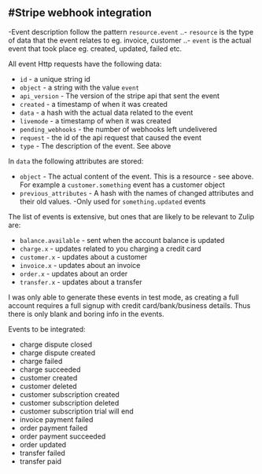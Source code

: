 #Stripe webhook integration
---
-Event description follow the pattern `resource.event`
..- `resource` is the type of data that the event relates to eg. invoice, customer
..- `event` is the actual event that took place eg. created, updated, failed etc.

All event Http requests have the following data:
- `id` - a unique string id
- `object` - a string with the value `event`
- `api_version` - The version of the stripe api that sent the event
- `created` - a timestamp of when it was created
- `data` - a hash with the actual data related to the event
- `livemode` - a timestamp of when it was created
- `pending_webhooks` - the number of webhooks left undelivered
- `request` - the id of the api request that caused the event
- `type` - The description of the event. See above

In `data` the following attributes are stored:
- `object` - The actual content of the event. This is a resource - see above. For example a `customer.something` event has a customer object
- `previous_attributes` - A hash with the names of changed attributes and their old values. -Only used for `something.updated` events


The list of events is extensive, but ones that are likely to be relevant to Zulip are:
- `balance.available` - sent when the account balance is updated
- `charge.x` - updates related to you charging a credit card
- `customer.x` - updates about a customer
- `invoice.x` - updates about an invoice
- `order.x` - updates about an order
- `transfer.x` - updates about a transfer

I was only able to generate these events in test mode, as creating a full account requires a full signup with credit card/bank/business details. Thus there is only blank and boring info in the events.

Events to be integrated:
- charge dispute closed
- charge dispute created
- charge failed
- charge succeeded
- customer created
- customer deleted
- customer subscription created
- customer subscription deleted
- customer subscription trial will end
- invoice payment failed
- order payment failed
- order payment succeeded
- order updated
- transfer failed
- transfer paid

